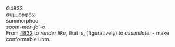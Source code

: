<body>
  <p>G4833<br>  συμμορφόω  <br> summorphoō  <br><i>soom-mor-fo‘-o </i><br>From <a href="g4832.htm">4832</a>  to <i>render</i> <i>like</i>, that is, (figuratively) to <i>assimilate:</i> - make conformable unto.<br></p>
 </body>